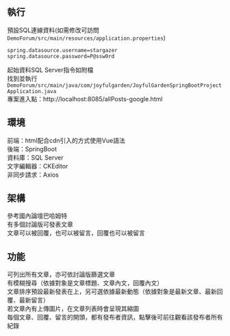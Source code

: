 ## 執行  
預設SQL連線資料(如需修改可訪問`DemoForum/src/main/resources/application.properties`)  
```
spring.datasource.username=stargazer
spring.datasource.password=P@ssw0rd
```
起始資料SQL Server指令如附檔   
找到並執行 `DemoForum/src/main/java/com/joyfulgarden/JoyfulGardenSpringBootProjectApplication.java`  
專案進入點：http://localhost:8085/allPosts-google.html  

## 環境
前端：html配合cdn引入的方式使用Vue語法  
後端：SpringBoot  
資料庫：SQL Server  
文字編輯器：CKEditor  
非同步請求：Axios  

## 架構  
參考國內論壇巴哈姆特  
有多個討論版可發表文章  
文章可以被回覆，也可以被留言，回覆也可以被留言  

## 功能  
可列出所有文章，亦可依討論版篩選文章  
有模糊搜尋（依據對象是文章標題、文章內文，回覆內文）  
文章排序預設最新發表在上，另可選依據最新動態（依據對象是最新文章、最新回覆、最新留言）  
若文章內有上傳圖片，在文章列表時會呈現其縮圖  
每個文章、回覆、留言的開頭，都有發布者資訊，點擊後可前往觀看該發布者所有紀錄 
